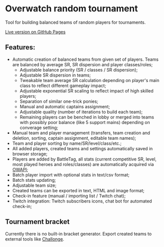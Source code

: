 # Overwatch random tournament
Tool for building balanced teams of random players for tournaments.

[Live version on GitHub Pages](https://adminimusru.github.io/OWRandomTournament/index.html)

## Features:
  * Automatic creation of balanced teams from given set of players. Teams are balanced by average SR, SR dispersion and player classes/roles;
    * Adjustable balance priority (SR / classes / SR dispersion);
    * Adjustable SR dispersion in teams;
    * Tweakable team average SR calculation depending on player's main class to reflect different gameplay impact;
    * Adjustable exponential SR scaling to reflect impact of high skilled players;
    * Separation of similar one-trick ponies;
    * Manual and automatic captains assignment;
    * Adjustable quality (number of iterations to build each team);
    * Remaining players can be benched in lobby or merged into teams with possibly poor balance (like 5 support mains) depending on converage setting;
  * Manual team and player management (transfers, team creation and deletion, sorting, captain assignment, editable team names);
  * Team and player sorting by name/SR/level/class/etc.;
  * All added players, created teams and settings automatically saved in browser storage;
  * Players are added by BattleTag, all stats (current competitive SR, level, most played heroes and roles/classes) are automatically acquired via [OWAPI](https://github.com/SunDwarf/OWAPI);
  * Batch player import with optional stats in text/csv format;
  * Batch stats updating;
  * Adjustable team size;
  * Created teams can be exported in text, HTML and image format;
  * Check-in feature (manual / importing list / Twitch chat);
  * Twitch integration: Twitch subscribers icons, chat bot for automated check-in;
  
## Tournament bracket

Currently there is no built-in bracket generator. Export created teams to external tools like [Challonge](https://challonge.com).

